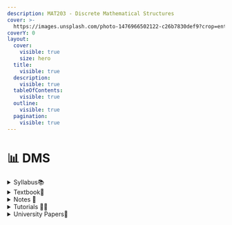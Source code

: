 ```yaml
---
description: MAT203 - Discrete Mathematical Structures
cover: >-
  https://images.unsplash.com/photo-1476966502122-c26b7830def9?crop=entropy&cs=srgb&fm=jpg&ixid=M3wxOTcwMjR8MHwxfHNlYXJjaHwxfHxkaXNjcmV0ZSUyMG1hdGhlbWF0aWNzfGVufDB8fHx8MTY5NTExOTA2OHww&ixlib=rb-4.0.3&q=85
coverY: 0
layout:
  cover:
    visible: true
    size: hero
  title:
    visible: true
  description:
    visible: true
  tableOfContents:
    visible: true
  outline:
    visible: true
  pagination:
    visible: true
---
```


# 📊 DMS

<details>

<summary>Syllabus📚</summary>

[MAT203](https://drive.google.com/file/d/1qUtCkn36jXXIxOlh39jo4gCGLXkBxf0M/view?usp=drive\_link)👈

</details>

<details>

<summary>Textbook📖</summary>

[Discrete and Combinatorial Mathematics](https://drive.google.com/file/d/1tCPd3uN0qpH1j5-lHEYIfVSvqbMcLYDr/view?usp=drive\_link)👈

</details>

<details>

<summary>Notes 📒</summary>

[DMS Notes](https://drive.google.com/drive/folders/1Dyki1IFgeRPg6cc3Mrei3Paho00eYSfL?usp=drive\_link)👈

</details>

<details>

<summary>Tutorials 🧑‍🏫</summary>

[DMS Useful Links](https://docs.google.com/document/d/1KNmNpcBn8iZV1OV\_UYt7zZ6\_MUYb\_QGsVITfa0pMjY4/edit?usp=drive\_link)👈

</details>

<details>

<summary>University Papers📄</summary>

[DMS University QPs](https://drive.google.com/drive/folders/1YzSD0Z9ogNkU9B9bMGGIxl7yI2OgOZCP?usp=drive\_link)👈

</details>
